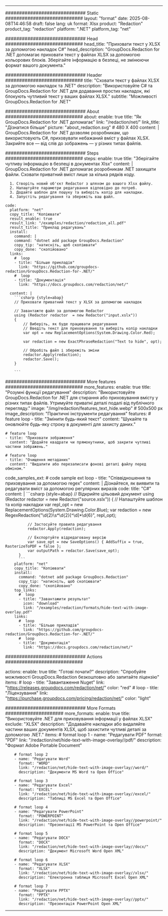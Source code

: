 
---
############################# Static ############################
layout: "format"
date:  2025-08-08T14:46:58
draft: false
lang: uk
format: Xlsx
product: "Redaction"
product_tag: "redaction"
platform: ".NET"
platform_tag: "net"

############################# Head ############################
head_title: "Приховати текст у XLSX за допомогою накладок C#"
head_description: "GroupDocs.Redaction for .NET допомагає приховати текст у файлах XLSX за допомогою кольорових блоків. Зберігайте інформацію в безпеці, не змінюючи формат вашого документа."

############################# Header ############################
title: "Сховати текст у файлах XLSX за допомогою накладок та .NET" 
description: "Використовуйте C# та GroupDocs.Redaction for .NET для додавання простих накладок, які блокують чутливий текст у ваших файлах XLSX."
subtitle: "Можливості GroupDocs.Redaction for .NET" 

############################# About ############################
about:
    enable: true
    title: "Як GroupDocs.Redaction for .NET допомагає"
    link: "/redaction/net/"
    link_title: "Дізнатися більше"
    picture: "about_redaction.svg" # 480 X 400
    content: |
       GroupDocs.Redaction for .NET дозволяє розробникам, що використовують C#, приховувати небажаний вміст у файлах XLSX. Закрийте все — від слів до зображень — у різних типах файлів.

############################# Steps ############################
steps:
    enable: true
    title: "Зберігайте чутливу інформацію в безпеці в документах Xlsx"
    content: |
      GroupDocs.Redaction for .NET допомагає розробникам .NET захищати файли. Сховати приватний вміст лише за кілька рядків коду.
      
      1. Створіть новий об'єкт Redactor з шляхом до вашого Xlsx файлу.
      2. Налаштуйте параметри редагування відповідно до потреб.
      3. Додайте шаблон для пошуку та виберіть колір для накладки.
      4. Запустіть редагування та збережіть ваш файл.
   
    code:
      platform: "net"
      copy_title: "Копіювати"
      result_enable: true
      result_link: "/examples/redaction/redaction_all.pdf"
      result_title: "Приклад редагувань"
      install:
        command: |
        command: "dotnet add package GroupDocs.Redaction"
        copy_tip: "натисніть, щоб скопіювати"
        copy_done: "скопійовано"
      links:
        #  loop
        - title: "Більше прикладів"
          link: "https://github.com/groupdocs-redaction/GroupDocs.Redaction-for-.NET/"
        #  loop
        - title: "Документація"
          link: "https://docs.groupdocs.com/redaction/net/"
          
      content: |
        ```csharp {style=abap}
        // Приховати приватний текст у XLSX за допомогою накладок

        // Завантажте файл за допомогою Redactor
        using (Redactor redactor  = new Redactor("input.xslx"))
        {
            // Виберіть, як буде працювати редагування
            // Введіть текст для приховування та виберіть колір накладки
            var opt = new ReplacementOptions(System.Drawing.Color.Red);
            
            var redaction = new ExactPhraseRedaction("Text to hide", opt);

            // Обробіть файл і збережіть зміни
            redactor.Apply(redaction);
            redactor.Save();
        }
        
        ```            


############################# More features ############################
more_features:
  enable: true
  title: "Розумні функції редагування"
  description: "Використовуйте GroupDocs.Redaction for .NET для стирання або приховування вмісту у різних типах файлів. Утримуйте приватні деталі подалі від публічного перегляду."
  image: "/img/redaction/features_text_hide.webp" # 500x500 px
  image_description: "Практичні інструменти редагування"
  features:
    # feature loop
    - title: "Змінити будь-який текст"
      content: "Шукайте та оновлюйте будь-яку строку в документі для захисту даних."

    # feature loop
    - title: "Приховати зображення"
      content: "Додайте квадрати чи прямокутники, щоб закрити чутливі частини зображень."

    # feature loop
    - title: "Очищення метаданих"
      content: "Видалити або перезаписати фонові деталі файлу перед обміном."
      
  code_samples_ext:
    # code sample ext loop
    - title: "Співвідношення та приховування за допомогою regex"
      content: |
        Дізнайтеся, як виявити та редагувати вміст за допомогою регулярних виразів
      code:
        title: "C#"
        content: |
          ```csharp {style=abap}
          //  Відкрийте цільовий документ
          using (Redactor redactor  = new Redactor("source.xslx"))
          {
              // Налаштуйте шаблон та колір накладки
              var repl_opt = new ReplacementOptions(System.Drawing.Color.Blue);
              var redaction = new RegexRedaction("\\d{2}\\s*\\d{2}[^\\d]*\\d{6}", repl_opt);

              // Застосуйте правила редагування
              redactor.Apply(redaction);

              // Експортуйте відредаговану версію
              var save_opt = new SaveOptions() { AddSuffix = true, RasterizeToPDF = false };
              var outputPath = redactor.Save(save_opt);
          }
          ```
        platform: "net"
        copy_title: "Копіювати"
        install:
          command: "dotnet add package GroupDocs.Redaction"
          copy_tip: "натисніть, щоб скопіювати"
          copy_done: "скопійовано"
        top_links:
          #  loop
          - title: "Завантажити результат"
            icon: "download"
            link: "/examples/redaction/formats/hide-text-with-image-overlay.pdf"
        links:
          #  loop
          - title: "Більше прикладів"
            link: "https://github.com/groupdocs-redaction/GroupDocs.Redaction-for-.NET/"
          #  loop
          - title: "Документація"
            link: "https://docs.groupdocs.com/redaction/net/"


############################# Actions ############################

actions:
  enable: true
  title: "Готові почати?"
  description: "Спробуйте можливості GroupDocs.Redaction безкоштовно або запитайте ліцензію"
  items:
    #  loop
    - title: "Завантаження Nuget"
      link: "https://releases.groupdocs.com/redaction/net/"
      color: "red"
        #  loop
    - title: "Ліцензування"
      link: "https://purchase.groupdocs.com/pricing/redaction/net/"
      color: "light"


############################# More Formats #####################
more_formats:
    enable: true
    title: "Використовуйте .NET для приховування інформації у файлах XLSX"
    exclude: "XLSX"
    description: "Додавайте накладки або видаляйте частини ваших документів XLSX, щоб захистити чутливі деталі за допомогою .NET."
    items: 
        # format loop 1
        - name: "Редагувати PDF"
          format: "PDF"
          link: "/redaction/net/hide-text-with-image-overlay//pdf/"
          description: "Формат Adobe Portable Document"

        # format loop 2
        - name: "Редагувати Word"
          format: "WORD"
          link: "/redaction/net/hide-text-with-image-overlay//word/"
          description: "Документи MS Word та Open Office"
          
        # format loop 3
        - name: "Редагувати Excel"
          format: "EXCEL"
          link: "/redaction/net/hide-text-with-image-overlay//excel/"
          description: "Таблиці MS Excel та Open Office"

        # format loop 4
        - name: "Редагувати PowerPoint"
          format: "POWERPOINT"
          link: "/redaction/net/hide-text-with-image-overlay//powerpoint/"
          description: "Презентації MS PowerPoint та Open Office"

        # format loop 5
        - name: "Редагувати DOCX"
          format: "DOCX"
          link: "/redaction/net/hide-text-with-image-overlay//docx/"
          description: "Документ Microsoft Word Open XML"
          
        # format loop 6
        - name: "Редагувати XLSX"
          format: "XLSX"
          link: "/redaction/net/hide-text-with-image-overlay//xlsx/"
          description: "Електронна таблиця Microsoft Excel Open XML"
          
        # format loop 7
        - name: "Редагувати PPTX"
          format: "PPTX"
          link: "/redaction/net/hide-text-with-image-overlay//pptx/"
          description: "Презентація PowerPoint Open XML"


---